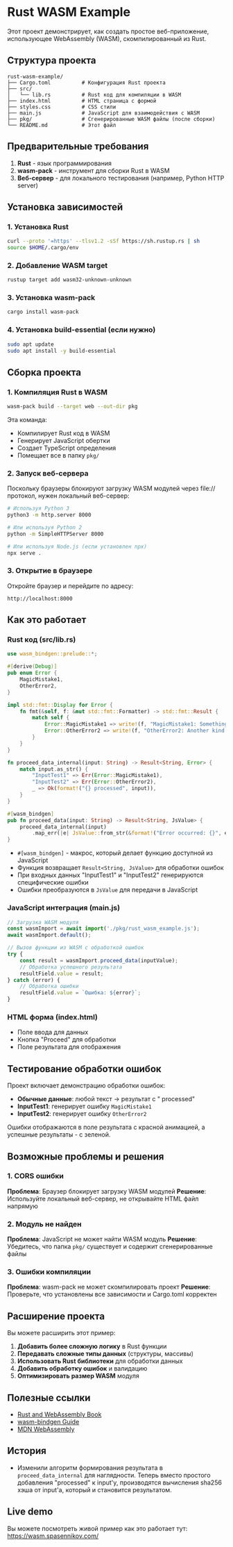 # Rust WASM Example

Этот проект демонстрирует, как создать простое веб-приложение, использующее WebAssembly (WASM), скомпилированный из Rust.

## Структура проекта

```
rust-wasm-example/
├── Cargo.toml          # Конфигурация Rust проекта
├── src/
│   └── lib.rs          # Rust код для компиляции в WASM
├── index.html          # HTML страница с формой
├── styles.css          # CSS стили
├── main.js             # JavaScript для взаимодействия с WASM
├── pkg/                # Сгенерированные WASM файлы (после сборки)
└── README.md           # Этот файл
```

## Предварительные требования

1. **Rust** - язык программирования
2. **wasm-pack** - инструмент для сборки Rust в WASM
3. **Веб-сервер** - для локального тестирования (например, Python HTTP server)

## Установка зависимостей

### 1. Установка Rust

```bash
curl --proto '=https' --tlsv1.2 -sSf https://sh.rustup.rs | sh
source $HOME/.cargo/env
```

### 2. Добавление WASM target

```bash
rustup target add wasm32-unknown-unknown
```

### 3. Установка wasm-pack

```bash
cargo install wasm-pack
```

### 4. Установка build-essential (если нужно)

```bash
sudo apt update
sudo apt install -y build-essential
```

## Сборка проекта

### 1. Компиляция Rust в WASM

```bash
wasm-pack build --target web --out-dir pkg
```

Эта команда:
- Компилирует Rust код в WASM
- Генерирует JavaScript обертки
- Создает TypeScript определения
- Помещает все в папку `pkg/`

### 2. Запуск веб-сервера

Поскольку браузеры блокируют загрузку WASM модулей через file:// протокол, нужен локальный веб-сервер:

```bash
# Используя Python 3
python3 -m http.server 8000

# Или используя Python 2
python -m SimpleHTTPServer 8000

# Или используя Node.js (если установлен npx)
npx serve .
```

### 3. Открытие в браузере

Откройте браузер и перейдите по адресу:
```
http://localhost:8000
```

## Как это работает

### Rust код (src/lib.rs)

```rust
use wasm_bindgen::prelude::*;

#[derive(Debug)]
pub enum Error {
    MagicMistake1,
    OtherError2,
}

impl std::fmt::Display for Error {
    fn fmt(&self, f: &mut std::fmt::Formatter) -> std::fmt::Result {
        match self {
            Error::MagicMistake1 => write!(f, "MagicMistake1: Something magical went wrong!"),
            Error::OtherError2 => write!(f, "OtherError2: Another kind of error occurred."),
        }
    }
}

fn proceed_data_internal(input: String) -> Result<String, Error> {
    match input.as_str() {
        "InputTest1" => Err(Error::MagicMistake1),
        "InputTest2" => Err(Error::OtherError2),
        _ => Ok(format!("{} processed", input)),
    }
}

#[wasm_bindgen]
pub fn proceed_data(input: String) -> Result<String, JsValue> {
    proceed_data_internal(input)
        .map_err(|e| JsValue::from_str(&format!("Error occurred: {}", e)))
}
```

- `#[wasm_bindgen]` - макрос, который делает функцию доступной из JavaScript
- Функция возвращает `Result<String, JsValue>` для обработки ошибок
- При входных данных "InputTest1" и "InputTest2" генерируются специфические ошибки
- Ошибки преобразуются в `JsValue` для передачи в JavaScript

### JavaScript интеграция (main.js)

```javascript
// Загрузка WASM модуля
const wasmImport = await import('./pkg/rust_wasm_example.js');
await wasmImport.default();

// Вызов функции из WASM с обработкой ошибок
try {
    const result = wasmImport.proceed_data(inputValue);
    // Обработка успешного результата
    resultField.value = result;
} catch (error) {
    // Обработка ошибки
    resultField.value = `Ошибка: ${error}`;
}
```

### HTML форма (index.html)

- Поле ввода для данных
- Кнопка "Proceed" для обработки
- Поле результата для отображения

## Тестирование обработки ошибок

Проект включает демонстрацию обработки ошибок:

- **Обычные данные**: любой текст → результат с " processed"
- **InputTest1**: генерирует ошибку `MagicMistake1`
- **InputTest2**: генерирует ошибку `OtherError2`

Ошибки отображаются в поле результата с красной анимацией, а успешные результаты - с зеленой.

## Возможные проблемы и решения

### 1. CORS ошибки

**Проблема**: Браузер блокирует загрузку WASM модулей
**Решение**: Используйте локальный веб-сервер, не открывайте HTML файл напрямую

### 2. Модуль не найден

**Проблема**: JavaScript не может найти WASM модуль
**Решение**: Убедитесь, что папка `pkg/` существует и содержит сгенерированные файлы

### 3. Ошибки компиляции

**Проблема**: wasm-pack не может скомпилировать проект
**Решение**: Проверьте, что установлены все зависимости и Cargo.toml корректен

## Расширение проекта

Вы можете расширить этот пример:

1. **Добавить более сложную логику** в Rust функции
2. **Передавать сложные типы данных** (структуры, массивы)
3. **Использовать Rust библиотеки** для обработки данных
4. **Добавить обработку ошибок** и валидацию
5. **Оптимизировать размер WASM** модуля

## Полезные ссылки

- [Rust and WebAssembly Book](https://rustwasm.github.io/docs/book/)
- [wasm-bindgen Guide](https://rustwasm.github.io/wasm-bindgen/)
- [MDN WebAssembly](https://developer.mozilla.org/en-US/docs/WebAssembly)


## История

- Изменили алгоритм формирования результата в `proceed_data_internal` для наглядности. Теперь вместо
простого добавления "processed" к input'у, производятся вычисления sha256 хэша от input'а, который и
становится результатом.

## Live demo

Вы можете посмотреть живой пример как это работает тут: https://wasm.spasennikov.com/